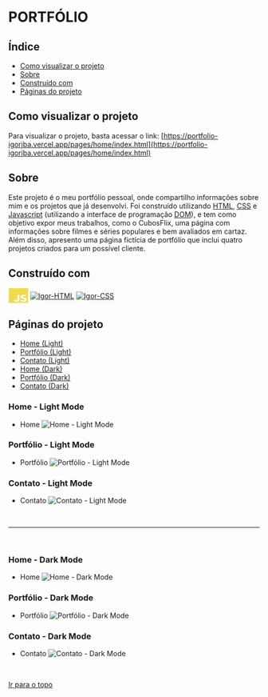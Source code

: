 
# PORTFÓLIO

## Índice

- [Como visualizar o projeto](#como-visualizar-o-projeto)<!-- omit from toc -->
- [Sobre](#sobre)
- [Construído com](#construído-com)
- [Páginas do projeto](#páginas-do-projeto)

## Como visualizar o projeto

Para visualizar o projeto, basta acessar o link: [https://portfolio-igorjba.vercel.app/pages/home/index.html](https://portfolio-igorjba.vercel.app/pages/home/index.html)

## Sobre
 
Este projeto é o meu portfólio pessoal, onde compartilho informações sobre mim e os projetos que já desenvolvi. Foi construído utilizando [HTML](https://developer.mozilla.org/pt-BR/docs/Web/HTML), [CSS](https://developer.mozilla.org/pt-BR/docs/Web/CSS) e [Javascript](https://developer.mozilla.org/pt-BR/docs/Web/JavaScript) (utilizando a interface de programação [DOM](https://developer.mozilla.org/pt-BR/docs/Web/API/Document_Object_Model)), e tem como objetivo expor meus trabalhos, como o CubosFlix, uma página com informações sobre filmes e séries populares e bem avaliados em cartaz. Além disso, apresento uma página fictícia de portfólio que inclui quatro projetos criados para um possível cliente.

## Construído com

<a href="https://developer.mozilla.org/pt-BR/docs/Web/JavaScript" target="_blank"><img align="center" title="JavaScript" alt="Igor-Js" height="30" width="40" src="https://raw.githubusercontent.com/devicons/devicon/master/icons/javascript/javascript-plain.svg"></a>
<a href="https://developer.mozilla.org/pt-BR/docs/Web/HTML" target="_blank"><img align="center" title="HTML" alt="Igor-HTML" height="30" width="40" src="https://cdn.jsdelivr.net/gh/devicons/devicon/icons/html5/html5-plain-wordmark.svg"></a>
<a href="https://developer.mozilla.org/pt-BR/docs/Web/CSS" target="_blank"><img align="center" title="CSS" alt="Igor-CSS" height="30" width="40" src="https://cdn.jsdelivr.net/gh/devicons/devicon/icons/css3/css3-plain-wordmark.svg"></a>
<br/>

## Páginas do projeto

<detail>

- [Home (Light)](#home---light-mode) <!-- omit from toc -->
- [Portfólio (Light)](#portfólio---light-mode) 
- [Contato (Light)](#contato---light-mode)
- [Home (Dark)](#home---dark-mode)
- [Portfólio (Dark)](#portfólio---dark-mode)
- [Contato (Dark)](#contato---dark-mode)
</detail>

### Home - Light Mode

- Home ![](https://i.ibb.co/59zfbS5/home-light.png "Home - Light Mode")

### Portfólio - Light Mode

- Portfólio ![](https://i.ibb.co/1dGVL69/portfolio-light.png "Portfólio - Light Mode")

### Contato - Light Mode

- Contato ![](https://i.ibb.co/74r3Z7b/contato-light.png "Contato - Light Mode")

<br>

---
<br>

### Home - Dark Mode


- Home ![](https://i.ibb.co/M1Lf2LS/home-dark.png "Home - Dark Mode")

### Portfólio - Dark Mode

- Portfólio ![](https://i.ibb.co/tbxm2XR/portfolio-dark.png "Portfólio - Dark Mode")

### Contato - Dark Mode

- Contato ![](https://i.ibb.co/j3pV27q/contato-dark.png "Contato - Dark Mode")

<br>

[Ir para o topo](#portfólio)

[def]: #home
